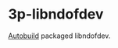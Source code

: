 # 3p-libndofdev

[Autobuild][] packaged libndofdev.

[Autobuild]: https://github.com/secondlife/autobuild
